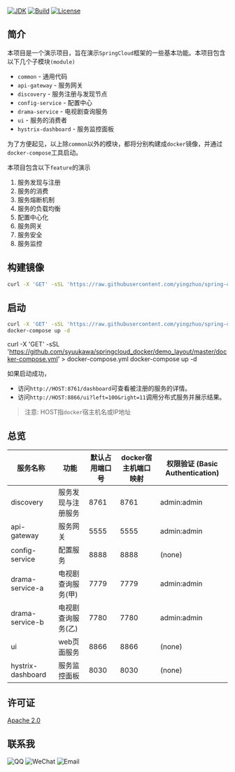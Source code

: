 [![JDK](http://img.shields.io/badge/JDK-v8.0-yellow.svg)](http://www.oracle.com/technetwork/java/javase/downloads/index.html)
[![Build](http://img.shields.io/badge/Build-Maven_2-green.svg)](https://maven.apache.org/)
[![License](http://img.shields.io/badge/License-Apache_2-red.svg)](http://www.apache.org/licenses/LICENSE-2.0)

## 简介

本项目是一个演示项目，旨在演示`SpringCloud`框架的一些基本功能。本项目包含以下几个子模块`(module)`

* `common` - 通用代码
* `api-gateway` - 服务网关
* `discovery` - 服务注册与发现节点
* `config-service` - 配置中心
* `drama-service` - 电视剧查询服务
* `ui` - 服务的消费者
* `hystrix-dashboard` - 服务监控面板

为了方便起见，以上除`common`以外的模块，都将分别构建成`docker`镜像，并通过`docker-compose`工具启动。

本项目包含以下`feature`的演示

1. 服务发现与注册
2. 服务的消费
3. 服务熔断机制
4. 服务的负载均衡
5. 配置中心化
6. 服务网关
7. 服务安全
8. 服务监控

## 构建镜像

```bash
curl -X 'GET' -sSL 'https://raw.githubusercontent.com/yingzhuo/spring-cloud-microservice-example/master/build.sh' | bash
```

## 启动

```bash
curl -X 'GET' -sSL 'https://raw.githubusercontent.com/yingzhuo/spring-cloud-microservice-example/master/docker-compose.yml' > docker-compose.yml
docker-compose up -d
```
curl -X 'GET' -sSL 'https://github.com/syuukawa/springcloud_docker/demo_layout/master/docker-compose.yml' > docker-compose.yml
docker-compose up -d

如果启动成功，

* 访问`http://HOST:8761/dashboard`可查看被注册的服务的详情。
* 访问`http://HOST:8866/ui?left=100&right=11`调用分布式服务并展示结果。

> 注意: HOST指`docker`宿主机名或IP地址

## 总览

服务名称           | 功能            | 默认占用端口号 | docker宿主机端口映射 | 权限验证 (Basic Authentication)
------------------|-----------------|-------------|-------------------|------------
discovery         | 服务发现与注册服务 | 8761        | 8761              | admin:admin
api-gateway       | 服务网关         | 5555        | 5555              | admin:admin
config-service    | 配置服务         | 8888        | 8888              | (none)
drama-service-a   | 电视剧查询服务(甲)| 7779        | 7779              | admin:admin
drama-service-b   | 电视剧查询服务(乙)| 7780        | 7780              | admin:admin
ui                | web页面服务      | 8866        | 8866              | (none)
hystrix-dashboard | 服务监控面板     | 8030        | 8030              | (none)

## 许可证

[Apache 2.0](LICENSE)

## 联系我

![QQ](http://img.shields.io/badge/QQ-23007067-blue.svg)
![WeChat](http://img.shields.io/badge/WeChat-yingzhor-blue.svg)
![Email](http://img.shields.io/badge/Email-yingzhor@gmail.com-blue.svg)
